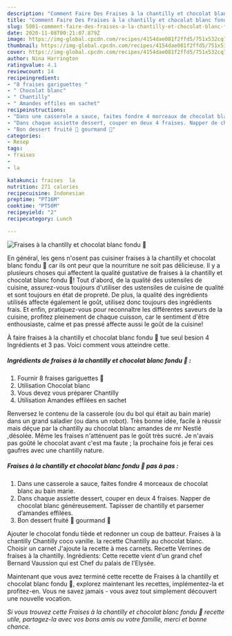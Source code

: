 ```yaml
---
description: "Comment Faire Des Fraises à la chantilly et chocolat blanc fondu 🍓"
title: "Comment Faire Des Fraises à la chantilly et chocolat blanc fondu 🍓"
slug: 5801-comment-faire-des-fraises-a-la-chantilly-et-chocolat-blanc-fondu
date: 2020-11-08T00:21:07.879Z
image: https://img-global.cpcdn.com/recipes/4154dae081f2ffd5/751x532cq70/fraises-a-la-chantilly-et-chocolat-blanc-fondu-🍓-photo-principale-de-la-recette.jpg
thumbnail: https://img-global.cpcdn.com/recipes/4154dae081f2ffd5/751x532cq70/fraises-a-la-chantilly-et-chocolat-blanc-fondu-🍓-photo-principale-de-la-recette.jpg
cover: https://img-global.cpcdn.com/recipes/4154dae081f2ffd5/751x532cq70/fraises-a-la-chantilly-et-chocolat-blanc-fondu-🍓-photo-principale-de-la-recette.jpg
author: Nina Harrington
ratingvalue: 4.1
reviewcount: 14
recipeingredient:
- "8 fraises gariguettes "
- " Chocolat blanc"
- " Chantilly"
- " Amandes effiles en sachet"
recipeinstructions:
- "Dans une casserole a sauce, faites fondre 4 morceaux de chocolat blanc au bain marie."
- "Dans chaque assiette dessert, couper en deux 4 fraises. Napper de chocolat blanc généreusement. Tapisser de chantilly et parsemer d’amandes effilées."
- "Bon dessert fruité 🍓 gourmand 🤤"
categories:
- Resep
tags:
- fraises
- 
- la

katakunci: fraises  la 
nutrition: 271 calories
recipecuisine: Indonesian
preptime: "PT16M"
cooktime: "PT50M"
recipeyield: "2"
recipecategory: Lunch

---
```



![Fraises à la chantilly et chocolat blanc fondu 🍓](https://img-global.cpcdn.com/recipes/4154dae081f2ffd5/751x532cq70/fraises-a-la-chantilly-et-chocolat-blanc-fondu-🍓-photo-principale-de-la-recette.jpg)

En général, les gens n'osent pas cuisiner fraises à la chantilly et chocolat blanc fondu 🍓 car ils ont peur que la nourriture ne soit pas délicieuse. Il y a plusieurs choses qui affectent la qualité gustative de fraises à la chantilly et chocolat blanc fondu 🍓! Tout d'abord, de la qualité des ustensiles de cuisine, assurez-vous toujours d'utiliser des ustensiles de cuisine de qualité et sont toujours en état de propreté. De plus, la qualité des ingrédients utilisés affecte également le goût, utilisez donc toujours des ingrédients frais. Et enfin, pratiquez-vous pour reconnaître les différentes saveurs de la cuisine, profitez pleinement de chaque cuisson, car le sentiment d'être enthousiaste, calme et pas pressé affecte aussi le goût de la cuisine!

<!--inarticleads1-->

À faire fraises à la chantilly et chocolat blanc fondu 🍓 tue seul besion 4 Ingrédients et 3 pas. Voici comment vous atteindre cette.

##### Ingrédients de fraises à la chantilly et chocolat blanc fondu 🍓 :

1. Fournir 8 fraises gariguettes 🍓
1. Utilisation  Chocolat blanc
1. Vous devez vous préparer  Chantilly
1. Utilisation  Amandes effilées en sachet


Renversez le contenu de la casserole (ou du bol qui était au bain marie) dans un grand saladier (ou dans un robot). Très bonne idée, facile à réussir mais déçue par la chantilly au chocolat blanc amandes de mr Nestlé ,désolée. Même les fraises n&#39;atténuent pas le goût très sucré. Je n&#39;avais pas goûté le chocolat avant c&#39;est ma faute ; la prochaine fois je ferai ces gaufres avec une chantilly nature. 

<!--inarticleads2-->

##### Fraises à la chantilly et chocolat blanc fondu 🍓 pas à pas :

1. Dans une casserole a sauce, faites fondre 4 morceaux de chocolat blanc au bain marie.
1. Dans chaque assiette dessert, couper en deux 4 fraises. Napper de chocolat blanc généreusement. Tapisser de chantilly et parsemer d’amandes effilées.
1. Bon dessert fruité 🍓 gourmand 🤤


Ajouter le chocolat fondu tiède et redonner un coup de batteur. Fraises à la chantilly Chantilly coco vanille. la recette Chantilly au chocolat blanc. Choisir un carnet J&#39;ajoute la recette à mes carnets. Recette Verrines de fraises à la chantilly. Ingrédients: Cette recette vient d&#39;un grand chef Bernard Vaussion qui est Chef du palais de l&#39;Elysée. 

<!--inarticleads1-->

<p>
Maintenant que vous avez terminé cette recette de Fraises à la chantilly et chocolat blanc fondu 🍓, explorez maintenant les recettes, implémentez-la et profitez-en. Vous ne savez jamais - vous avez tout simplement découvert une nouvelle vocation.
</p>

<p>
<i>Si vous trouvez cette Fraises à la chantilly et chocolat blanc fondu 🍓 recette utile, partagez-la avec vos bons amis ou votre famille, merci et bonne chance.</i>
</p>
